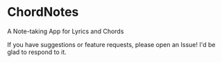 # ChordNotes
A Note-taking App for Lyrics and Chords



If you have suggestions or feature requests, please open an Issue! I'd be glad to respond to it.
